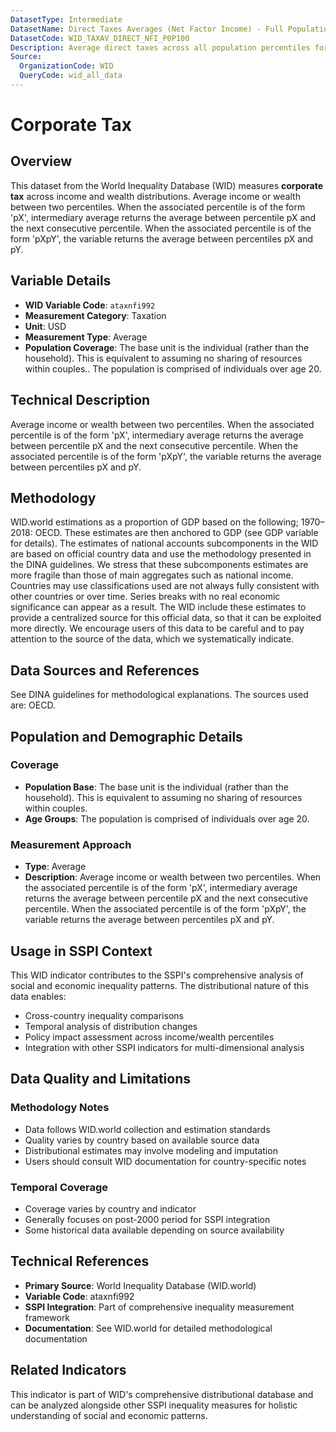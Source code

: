 ```yaml
---
DatasetType: Intermediate
DatasetName: Direct Taxes Averages (Net Factor Income) - Full Population
DatasetCode: WID_TAXAV_DIRECT_NFI_P0P100
Description: Average direct taxes across all population percentiles for net factor income groups. Direct taxes include social contributions and personal taxes on income and wealth. Shows the average tax burden patterns on net factor income, representing taxation on returns to labor and capital factors of production.
Source:
  OrganizationCode: WID
  QueryCode: wid_all_data
---
```

# Corporate Tax

## Overview

This dataset from the World Inequality Database (WID) measures **corporate tax** across income and wealth distributions. Average income or wealth between two percentiles. When the associated percentile is of the form 'pX', intermediary average returns the average between percentile pX and the next consecutive percentile. When the associated percentile is of the form 'pXpY', the variable returns the average between percentiles pX and pY.

## Variable Details

- **WID Variable Code**: `ataxnfi992`
- **Measurement Category**: Taxation
- **Unit**: USD
- **Measurement Type**: Average
- **Population Coverage**: The base unit is the individual (rather than the household). This is equivalent to assuming no sharing of resources within couples.. The population is comprised of individuals over age 20.

## Technical Description

Average income or wealth between two percentiles. When the associated percentile is of the form 'pX', intermediary average returns the average between percentile pX and the next consecutive percentile. When the associated percentile is of the form 'pXpY', the variable returns the average between percentiles pX and pY.

## Methodology

WID.world estimations as a proportion of GDP based on the following; 1970–2018: OECD. These estimates are then anchored to GDP (see GDP variable for details). The estimates of national accounts subcomponents in the WID are based on official country data and use the methodology presented in the DINA guidelines. We stress that these subcomponents estimates are more fragile than those of main aggregates such as national income. Countries may use classifications used are not always fully consistent with other countries or over time. Series breaks with no real economic significance can appear as a result. The WID include these estimates to provide a centralized source for this official data, so that it can be exploited more directly. We encourage users of this data to be careful and to pay attention to the source of the data, which we systematically indicate.

## Data Sources and References

See DINA guidelines for methodological explanations. The sources used are: OECD.

## Population and Demographic Details

### Coverage
- **Population Base**: The base unit is the individual (rather than the household). This is equivalent to assuming no sharing of resources within couples.
- **Age Groups**: The population is comprised of individuals over age 20.

### Measurement Approach
- **Type**: Average
- **Description**: Average income or wealth between two percentiles. When the associated percentile is of the form 'pX', intermediary average returns the average between percentile pX and the next consecutive percentile. When the associated percentile is of the form 'pXpY', the variable returns the average between percentiles pX and pY.

## Usage in SSPI Context

This WID indicator contributes to the SSPI's comprehensive analysis of social and economic inequality patterns. The distributional nature of this data enables:

- Cross-country inequality comparisons
- Temporal analysis of distribution changes
- Policy impact assessment across income/wealth percentiles
- Integration with other SSPI indicators for multi-dimensional analysis

## Data Quality and Limitations

### Methodology Notes
- Data follows WID.world collection and estimation standards
- Quality varies by country based on available source data
- Distributional estimates may involve modeling and imputation
- Users should consult WID documentation for country-specific notes

### Temporal Coverage
- Coverage varies by country and indicator
- Generally focuses on post-2000 period for SSPI integration
- Some historical data available depending on source availability

## Technical References

- **Primary Source**: World Inequality Database (WID.world)
- **Variable Code**: ataxnfi992
- **SSPI Integration**: Part of comprehensive inequality measurement framework
- **Documentation**: See WID.world for detailed methodological documentation

## Related Indicators

This indicator is part of WID's comprehensive distributional database and can be analyzed alongside other SSPI inequality measures for holistic understanding of social and economic patterns.